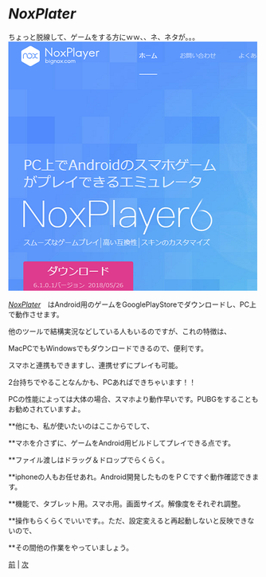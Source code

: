 # *NoxPlater*

ちょっと脱線して、ゲームをする方にｗｗ、、ネ、ネタが。。。
　
 [![](https://raw.githubusercontent.com/175B005/direction_rink/master/noximage1.png)](https://jp.bignox.com/)
 
[*NoxPlater*](https://jp.bignox.com/)　はAndroid用のゲームをGooglePlayStoreでダウンロードし、PC上で動作させます。

他のツールで結構実況などしている人もいるのですが、これの特徴は、

MacPCでもWindowsでもダウンロードできるので、便利です。

スマホと連携もできますし、連携せずにプレイも可能。

2台持ちでやることなんかも、PCあればできちゃいます！！

PCの性能によっては大体の場合、スマホより動作早いです。PUBGをすることもお勧めされていますよ。



**他にも、私が使いたいのはここからでして、

**マホを介さずに、ゲームをAndroid用ビルドしてプレイできる点です。

**ファイル渡しはドラッグ＆ドロップでらくらく。

**iphoneの人もお任せあれ。Android開発したものをＰＣですぐ動作確認できます。

**機能で、タブレット用。スマホ用。画面サイズ。解像度をそれぞれ調整。

**操作もらくらくでいいです。。ただ、設定変えると再起動しないと反映できないので、

**その間他の作業をやっていましょう。


[前](https://github.com/175B005/weekreport5) | [次](https://github.com/175B005/weekreport7)
